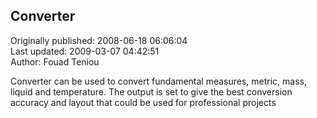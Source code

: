## Converter  
Originally published: 2008-06-18 06:06:04  
Last updated: 2009-03-07 04:42:51  
Author: Fouad Teniou  
  
Converter can be used to convert fundamental measures, metric, mass, liquid and temperature.
The output is set to give the best conversion accuracy and layout that could be used for professional projects